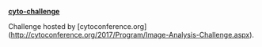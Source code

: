 [**cyto-challenge**](https://github.com/CellProfiling/cyto-challenge)

Challenge hosted by [cytoconference.org] (http://cytoconference.org/2017/Program/Image-Analysis-Challenge.aspx).







